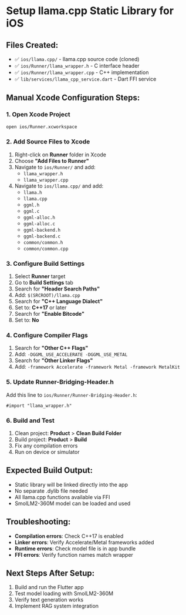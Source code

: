 # Setup llama.cpp Static Library for iOS

## Files Created:

- ✅ `ios/llama.cpp/` - llama.cpp source code (cloned)
- ✅ `ios/Runner/llama_wrapper.h` - C interface header
- ✅ `ios/Runner/llama_wrapper.cpp` - C++ implementation
- ✅ `lib/services/llama_cpp_service.dart` - Dart FFI service

## Manual Xcode Configuration Steps:

### 1. Open Xcode Project

```bash
open ios/Runner.xcworkspace
```

### 2. Add Source Files to Xcode

1. Right-click on **Runner** folder in Xcode
2. Choose **"Add Files to Runner"**
3. Navigate to `ios/Runner/` and add:
   - `llama_wrapper.h`
   - `llama_wrapper.cpp`
4. Navigate to `ios/llama.cpp/` and add:
   - `llama.h`
   - `llama.cpp`
   - `ggml.h`
   - `ggml.c`
   - `ggml-alloc.h`
   - `ggml-alloc.c`
   - `ggml-backend.h`
   - `ggml-backend.c`
   - `common/common.h`
   - `common/common.cpp`

### 3. Configure Build Settings

1. Select **Runner** target
2. Go to **Build Settings** tab
3. Search for **"Header Search Paths"**
4. Add: `$(SRCROOT)/llama.cpp`
5. Search for **"C++ Language Dialect"**
6. Set to: **C++17** or later
7. Search for **"Enable Bitcode"**
8. Set to: **No**

### 4. Configure Compiler Flags

1. Search for **"Other C++ Flags"**
2. Add: `-DGGML_USE_ACCELERATE -DGGML_USE_METAL`
3. Search for **"Other Linker Flags"**
4. Add: `-framework Accelerate -framework Metal -framework MetalKit`

### 5. Update Runner-Bridging-Header.h

Add this line to `ios/Runner/Runner-Bridging-Header.h`:

```objc
#import "llama_wrapper.h"
```

### 6. Build and Test

1. Clean project: **Product** > **Clean Build Folder**
2. Build project: **Product** > **Build**
3. Fix any compilation errors
4. Run on device or simulator

## Expected Build Output:

- Static library will be linked directly into the app
- No separate .dylib file needed
- All llama.cpp functions available via FFI
- SmolLM2-360M model can be loaded and used

## Troubleshooting:

- **Compilation errors**: Check C++17 is enabled
- **Linker errors**: Verify Accelerate/Metal frameworks added
- **Runtime errors**: Check model file is in app bundle
- **FFI errors**: Verify function names match wrapper

## Next Steps After Setup:

1. Build and run the Flutter app
2. Test model loading with SmolLM2-360M
3. Verify text generation works
4. Implement RAG system integration
